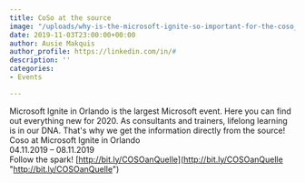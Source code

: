```yaml
---
title: CoSo at the source
image: "/uploads/why-is-the-microsoft-ignite-so-important-for-the-coso_.png"
date: 2019-11-03T23:00:00+00:00
author: Ausie Makquis
author_profile: https://linkedin.com/in/#
description: ''
categories:
- Events

---
```

Microsoft Ignite in Orlando is the largest Microsoft event. Here you can find out everything new for 2020. As consultants and trainers, lifelong learning is in our DNA. That's why we get the information directly from the source!   
Coso at Microsoft Ignite in Orlando   
04\.11.2019 – 08.11.2019   
Follow the spark! [http://bit.ly/COSOanQuelle](http://bit.ly/COSOanQuelle "http://bit.ly/COSOanQuelle")